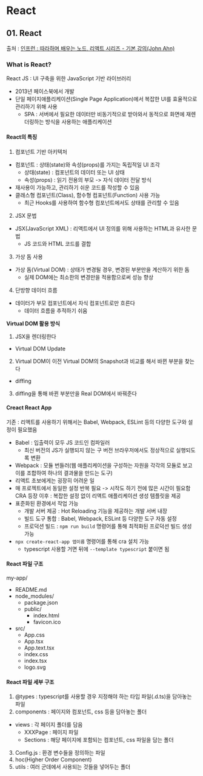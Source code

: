 # React

## 01. React

출처 : [인프런 : 따라하며 배우는 노드, 리액트 시리즈 - 기본 강의(John Ahn)](https://www.inflearn.com/course/%EB%94%B0%EB%9D%BC%ED%95%98%EB%A9%B0-%EB%B0%B0%EC%9A%B0%EB%8A%94-%EB%85%B8%EB%93%9C-%EB%A6%AC%EC%95%A1%ED%8A%B8-%EA%B8%B0%EB%B3%B8/dashboard)

### What is React?

React JS : UI 구축을 위한 JavaScript 기반 라이브러리

- 2013년 페이스북에서 개발
- 단일 페이지애플리케이션(Single Page Application)에서 복잡한 UI를 효율적으로 관리하기 위해 사용
  - SPA : 서버에서 필요한 데이터만 비동기적으로 받아와서 동적으로 화면에 재렌더링하는 방식을 사용하는 애플리케이션

#### React의 특징

1. 컴포넌트 기반 아키텍처

- 컴포넌트 : 상태(state)와 속성(props)를 가지는 독립적일 UI 조각
  - 상태(state) : 컴포넌트의 데이터 또는 UI 상태
  - 속성(props) : 읽기 전용의 부모 -> 자식 데이터 전달 방식
- 재사용이 가능하고, 관리하기 쉬운 코드를 작성할 수 있음
- 클래스형 컴포넌트(Class), 함수형 컴포넌트(Function) 사용 가능
  - 최근 Hooks를 사용하여 함수형 컴포넌트에서도 상태를 관리할 수 있음

2. JSX 문법

- JSX(JavaScript XML) : 리액트에서 UI 정의를 위해 사용하는 HTML과 유사한 문법
  - JS 코드와 HTML 코드를 결합

3. 가상 돔 사용

- 가상 돔(Virtual DOM) : 상태가 변경될 경우, 변경된 부분만을 계산하기 위한 돔
  - 실제 DOM에는 최소한의 변경만을 적용함으로써 성능 향상

4. 단방향 데이터 흐름

- 데이터가 부모 컴포넌트에서 자식 컴포넌트로만 흐른다
  - 데이터 흐름을 추적하기 쉬움

**Virtual DOM 활용 방식**

1. JSX을 렌더링한다

- Virtual DOM Update

2. Virtual DOM이 이전 Virtual DOM의 Snapshot과 비교를 해서 바뀐 부분을 찾는다

- diffing

3. diffing을 통해 바뀐 부분만을 Real DOM에서 바꿔준다

#### Creact React App

기존 : 리액트를 사용하기 위해서는 Babel, Webpack, ESLint 등의 다양한 도구와 설정이 필요했음

- Babel : 입출력이 모두 JS 코드인 컴파일러
  - 최신 버전의 JS가 실행되지 않는 구 버전 브라우저에서도 정상적으로 실행되도록 변환
- Webpack : 모듈 번들러(웹 애플리케이션을 구성하는 자원을 각각의 모듈로 보고 이를 조합하여 하나의 결과물을 만드는 도구)
- 리액트 초보에게는 굉장히 어려운 일
- 매 프로젝트에서 동일한 설정 반복 필요 -> 시작도 하기 전에 많은 시간이 필요함
  CRA 등장 이후 : 복잡한 설정 없이 리액트 애플리케이션 생성 템플릿을 제공
- 표준화된 환경에서 작업 가능
  - 개발 서버 제공 : Hot Reloading 기능을 제공하는 개발 서버 내장
  - 빌드 도구 통합 : Babel, Webpack, ESLint 등 다양한 도구 자동 설정
  - 프로덕션 빌드 : `npm run build` 명령어를 통해 최적화된 프로덕션 빌드 생성 가능
- `npx create-react-app 앱이름` 명령어를 통해 cra 설치 가능
  - typescript 사용할 거면 뒤에 `--template typescript` 붙이면 됨

#### React 파일 구조

my-app/

- README.md
- node_modules/
  - package.json
  - public/
    - index.html
    - favicon.ico
- src/
  - App.css
  - App.tsx
  - App.text.tsx
  - index.css
  - index.tsx
  - logo.svg

#### React 파일 세부 구조

1. @types : typescript를 사용할 경우 지정해야 하는 타입 파일(.d.ts)을 담아놓는 파일
2. components : 페이지와 컴포넌트, css 등을 담아놓는 폴더

- views : 각 페이지 폴더를 담음
  - XXXPage : 페이지 파일
  - Sections : 해당 페이지에 포함되는 컴포넌트, css 파일을 담는 폴더

3. Config.js : 환경 변수들을 정의하는 파일
4. hoc(Higher Order Component)
5. utils : 여러 군데에서 사용되는 것들을 넣어두는 폴더
